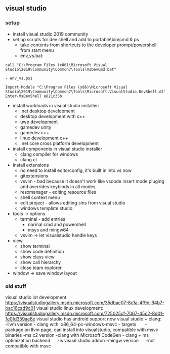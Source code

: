 ## visual studio

### setup

- install visual studio 2019 community
- set up scripts for dev shell and add to portable\bin\cmd & ps
    - take contents from shortcuts to the developer prompt/powershell from start menu
    - env_vs.bat:
```
call "C:\Program Files (x86)\Microsoft Visual Studio\2019\Community\Common7\Tools\VsDevCmd.bat"
```
    - env_vs.ps1
```
Import-Module "C:\Program Files (x86)\Microsoft Visual Studio\2019\Community\Common7\Tools\Microsoft.VisualStudio.DevShell.dll"; Enter-VsDevShell e821c35b
```
- install workloads in visual studio installer:
    - .net desktop development
    - desktop development with c++
    - uwp development
    - gamedev unity
    - gamedev c++
    - linux development c++
    - .net core cross platform development
- install components in visual studio installer
    - clang compiler for windows
    - clang cl
- install extensions
    - no need to install editorconfig, it's built in into vs now
    - gitextensions
    - vsvim - bad because it doesn't work like vscode insert mode pluging and overrides keybinds in all modes
    - resxmanager - editing resource files
    - shell context menu
    - edit project - allows editing slns from visual studio
    - windows template studio
- tools -> options
    - terminal - add entries
        - normal cmd and powershell
        - msys and mingw64
    - vsvim -> let visualstudio handle keys
- view
    - show terminal
    - show code definition
    - show class view
    - show call hierarchy
    - close team explorer
- window -> save window layout

### old stuff
visual studio iot development
[](https://visualstudiogallery.msdn.microsoft.com/35dbae07-8c1a-4f9d-94b7-bac16cad9c01)<https://visualstudiogallery.msdn.microsoft.com/35dbae07-8c1a-4f9d-94b7-bac16cad9c01>
visual studio linux development:
[](https://visualstudiogallery.msdn.microsoft.com/725025cf-7067-45c2-8d01-1e0fd359ae6e)<https://visualstudiogallery.msdn.microsoft.com/725025cf-7067-45c2-8d01-1e0fd359ae6e>
visual studio has android support now
visual studio + clang:
-llvm version - clang with  x86_64-pc-windows-msvc - targets 
     -package on llvm page, can install into visualstudio, compatible with msvc binaries
-ms c2 version -clang with Microsoft CodeGen - clang + ms optimization backend
     -is visual studio addon
-mingw version
     -not compatible with msvc